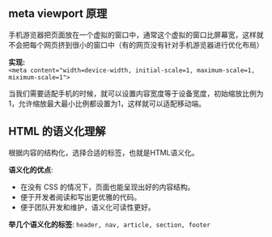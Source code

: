 ## meta viewport 原理
手机游览器把页面放在一个虚拟的窗口中，通常这个虚拟的窗口比屏幕宽，这样就不会把每个网页挤到很小的窗口中（有的网页没有针对手机游览器进行优化布局）

**实现:**  
`<meta content="width=device-width, initial-scale=1, maximum-scale=1, miximum-scale=1"> `

当我们需要适配手机的时候，就可以设置内容宽度等于设备宽度，初始缩放比例为1，允许缩放最大最小比例都设置为1，这样就可以适配移动端。

## HTML 的语义化理解
根据内容的结构化，选择合适的标签，也就是HTML语义化。

**语义化的优点**:

- 在没有 CSS 的情况下，页面也能呈现出好的内容结构。
- 便于开发者阅读和写出更优雅的代码。
- 便于团队开发和维护，语义化可读性更好。

**举几个语义化的标签**: `header, nav, article, section, footer`

